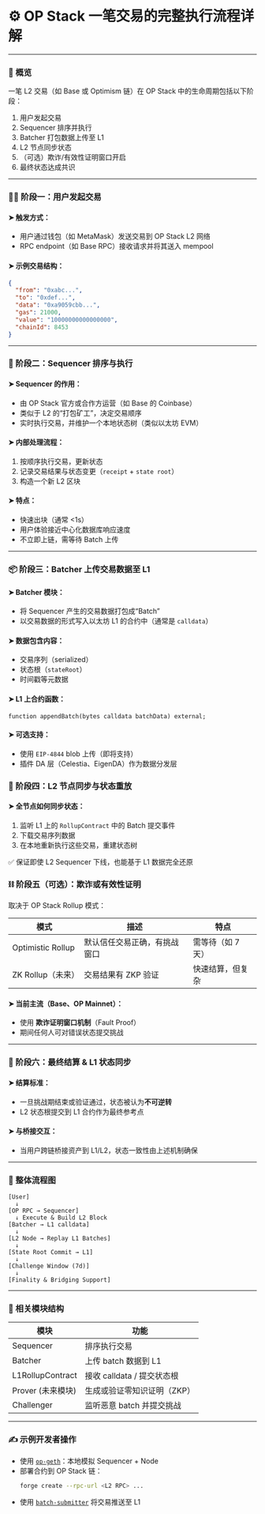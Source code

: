 
# ⚙️ OP Stack 一笔交易的完整执行流程详解

---

### 🧭 概览

一笔 L2 交易（如 Base 或 Optimism 链）在 OP Stack 中的生命周期包括以下阶段：

1. 用户发起交易  
2. Sequencer 排序并执行  
3. Batcher 打包数据上传至 L1  
4. L2 节点同步状态  
5. （可选）欺诈/有效性证明窗口开启  
6. 最终状态达成共识

---

### 🧑‍💻 阶段一：用户发起交易

#### ➤ 触发方式：
- 用户通过钱包（如 MetaMask）发送交易到 OP Stack L2 网络
- RPC endpoint（如 Base RPC）接收请求并将其送入 mempool

#### ➤ 示例交易结构：

```json
{
  "from": "0xabc...",
  "to": "0xdef...",
  "data": "0xa9059cbb...",
  "gas": 21000,
  "value": "10000000000000000",
  "chainId": 8453
}
```

---

### 🧮 阶段二：Sequencer 排序与执行

#### ➤ Sequencer 的作用：

- 由 OP Stack 官方或合作方运营（如 Base 的 Coinbase）
- 类似于 L2 的“打包矿工”，决定交易顺序
- 实时执行交易，并维护一个本地状态树（类似以太坊 EVM）

#### ➤ 内部处理流程：

1. 按顺序执行交易，更新状态
2. 记录交易结果与状态变更（`receipt` + `state root`）
3. 构造一个新 L2 区块

#### ➤ 特点：

- 快速出块（通常 <1s）
- 用户体验接近中心化数据库响应速度
- 不立即上链，需等待 Batch 上传

---

### 📦 阶段三：Batcher 上传交易数据至 L1

#### ➤ Batcher 模块：

- 将 Sequencer 产生的交易数据打包成“Batch”
- 以交易数据的形式写入以太坊 L1 的合约中（通常是 `calldata`）

#### ➤ 数据包含内容：

- 交易序列（serialized）
- 状态根（`stateRoot`）
- 时间戳等元数据

#### ➤ L1 上合约函数：

```solidity
function appendBatch(bytes calldata batchData) external;
```

#### ➤ 可选支持：

- 使用 `EIP-4844` blob 上传（即将支持）
- 插件 DA 层（Celestia、EigenDA）作为数据分发层

### 🔁 阶段四：L2 节点同步与状态重放

#### ➤ 全节点如何同步状态：

1. 监听 L1 上的 `RollupContract` 中的 Batch 提交事件
2. 下载交易序列数据
3. 在本地重新执行这些交易，重建状态树

✅ 保证即使 L2 Sequencer 下线，也能基于 L1 数据完全还原

### ⛓️ 阶段五（可选）：欺诈或有效性证明

取决于 OP Stack Rollup 模式：

| 模式 | 描述 | 特点 |
|------|------|------|
| Optimistic Rollup | 默认信任交易正确，有挑战窗口 | 需等待（如 7 天） |
| ZK Rollup（未来） | 交易结果有 ZKP 验证 | 快速结算，但复杂 |

#### ➤ 当前主流（Base、OP Mainnet）：

- 使用 **欺诈证明窗口机制**（Fault Proof）
- 期间任何人可对错误状态提交挑战

---

### 🔐 阶段六：最终结算 & L1 状态同步

#### ➤ 结算标准：

- 一旦挑战期结束或验证通过，状态被认为**不可逆转**
- L2 状态根提交到 L1 合约作为最终参考点

#### ➤ 与桥接交互：

- 当用户跨链桥接资产到 L1/L2，状态一致性由上述机制确保

---

### 🧱 整体流程图

```
[User] 
  ↓
[OP RPC → Sequencer]
  ↓ Execute & Build L2 Block
[Batcher → L1 calldata]
  ↓
[L2 Node → Replay L1 Batches]
  ↓
[State Root Commit → L1]
  ↓
[Challenge Window (7d)]
  ↓
[Finality & Bridging Support]
```

---

### 🧰 相关模块结构

| 模块 | 功能 |
|------|------|
| Sequencer | 排序执行交易 |
| Batcher | 上传 batch 数据到 L1 |
| L1RollupContract | 接收 calldata / 提交状态根 |
| Prover (未来模块) | 生成或验证零知识证明（ZKP） |
| Challenger | 监听恶意 batch 并提交挑战 |

---

### ✍️ 示例开发者操作

- 使用 [`op-geth`](https://github.com/ethereum-optimism/op-geth)：本地模拟 Sequencer + Node
- 部署合约到 OP Stack 链：
  ```bash
  forge create --rpc-url <L2 RPC> ...
  ```
- 使用 [`batch-submitter`](https://github.com/ethereum-optimism/optimism/tree/develop/packages/batch-submitter) 将交易推送至 L1
